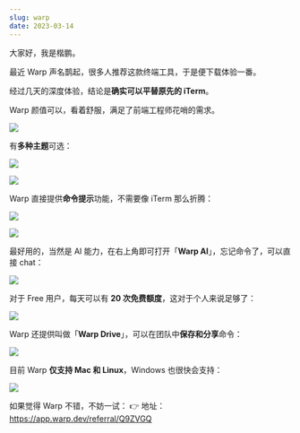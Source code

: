 ```yaml
---
slug: warp
date: 2023-03-14
---
```


大家好，我是楷鹏。

最近 Warp 声名鹊起，很多人推荐这款终端工具，于是便下载体验一番。

经过几天的深度体验，结论是**确实可以平替原先的 iTerm**。

Warp 颜值可以，看着舒服，满足了前端工程师花哨的需求。

![](https://img-blog.csdnimg.cn/direct/6a2ea263bd1a46a380f28df4259ebeff.png)

有**多种主题**可选：

![](https://img-blog.csdnimg.cn/direct/a9569bc5082343adbf4e4e847730d3cc.png)

![](https://img-blog.csdnimg.cn/direct/0c8d9d9ed8764500bb8a75092a40e76a.png)

Warp 直接提供**命令提示**功能，不需要像  iTerm 那么折腾：

![](https://img-blog.csdnimg.cn/direct/b79760d2485446dfb7becf190ab2754b.png)


![](https://img-blog.csdnimg.cn/direct/fdf4f542aacf41efb559a4b27187c13a.png)


最好用的，当然是 AI 能力，在右上角即可打开「**Warp AI**」，忘记命令了，可以直接 chat：

![](https://img-blog.csdnimg.cn/direct/8f8b548ac1e24360bd0fdb3b97ae9f60.png)

对于 Free 用户，每天可以有 **20 次免费额度**，这对于个人来说足够了：

![](https://img-blog.csdnimg.cn/direct/ad732ea288ed44c284c2c9e9f647a0b6.png)

Warp 还提供叫做「**Warp Drive**」，可以在团队中**保存和分享**命令：

![](https://img-blog.csdnimg.cn/direct/05392aaaecde4ad7883935acc81ba2d1.png)

目前 Warp **仅支持 Mac 和 Linux**，Windows 也很快会支持：

![](https://img-blog.csdnimg.cn/direct/0fb29ce2b4954f66915ada8a7fb972c2.png)

如果觉得 Warp 不错，不妨一试：
👉 地址：https://app.warp.dev/referral/Q9ZVGQ
